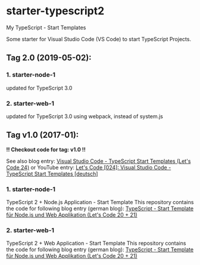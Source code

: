 # starter-typescript2
My TypeScript - Start Templates


Some starter for Visual Studio Code (VS Code) to start TypeScript Projects.



## Tag 2.0 (2019-05-02):


### 1. starter-node-1

updated for TypeScript 3.0


### 2. starter-web-1

updated for TypeScript 3.0
using webpack, instead of system.js



## Tag v1.0 (2017-01):

**!! Checkout code for tag: v1.0  !!**

See also blog entry: 
[Visual Studio Code - TypeScript Start Templates (Let's Code 24)](http://www.helmbergers.com/vscode-typescript-starter/)
or YouTube entry:
[Let's Code [024]:  Visual Studio Code - TypeScript Start Templates [deutsch]](https://youtu.be/niBcgPeDMbY)



### 1. starter-node-1

TypeScript 2 + Node.js Application - Start Template
This repository contains the code for following blog entry (german blog): 
[TypeScript - Start Template für Node.js und Web Applikation (Let's Code 20 + 21)](http://www.helmbergers.com/typescript-starttemplate)


### 2. starter-web-1

TypeScript 2 + Web Application - Start Template
This repository contains the code for following blog entry (german blog): 
[TypeScript - Start Template für Node.js und Web Applikation (Let's Code 20 + 21)](http://www.helmbergers.com/typescript-starttemplate)


